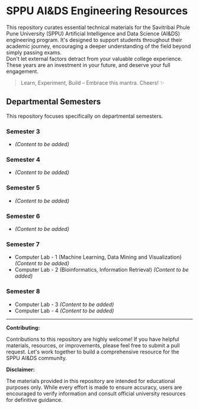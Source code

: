 # SPPU AI&DS Engineering Resources

This repository curates essential technical materials for the Savitribai Phule Pune University (SPPU) Artificial Intelligence and Data Science (AI&DS) engineering program.  It's designed to support students throughout their academic journey, encouraging a deeper understanding of the field beyond simply passing exams. <br>
Don't let external factors detract from your valuable college experience.  These years are an investment in your future, and deserve your full engagement.

> Learn, Experiment, Build – Embrace this mantra.  Cheers! ✨

## Departmental Semesters

This repository focuses specifically on departmental semesters.

### Semester 3

*   *(Content to be added)*

### Semester 4

*   *(Content to be added)*

### Semester 5

*   *(Content to be added)*

### Semester 6

*   *(Content to be added)*

### Semester 7

*   Computer Lab - 1 (Machine Learning, Data Mining and Visualization) *(Content to be added)*
*   Computer Lab - 2 (Bioinformatics, Information Retrieval) *(Content to be added)*

### Semester 8

*   Computer Lab - 3 *(Content to be added)*
*   Computer Lab - 4 *(Content to be added)*

---

**Contributing:**

Contributions to this repository are highly welcome!  If you have helpful materials, resources, or improvements, please feel free to submit a pull request.  Let's work together to build a comprehensive resource for the SPPU AI&DS community.

**Disclaimer:**

The materials provided in this repository are intended for educational purposes only.  While every effort is made to ensure accuracy, users are encouraged to verify information and consult official university resources for definitive guidance.

